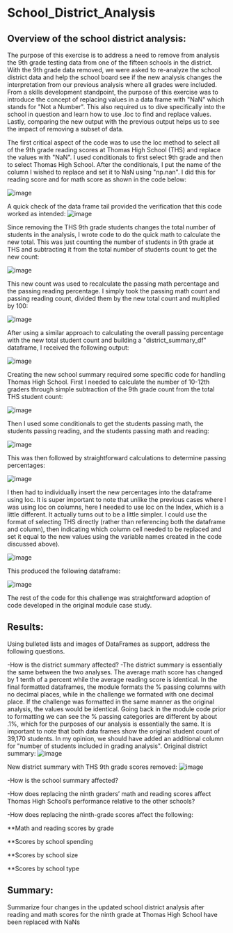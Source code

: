 # School_District_Analysis

## Overview of the school district analysis: 
The purpose of this exercise is to address a need to remove from analysis the 9th grade testing data from one of the fifteen schools in the district.  With the 9th grade data removed, we were asked to re-analyze the school district data and help the school board see if the new analysis changes the interpretation from our previous analysis where all grades were included.  From a skills development standpoint, the purpose of this exercise was to introduce the concept of replacing values in a data frame with "NaN" which stands for "Not a Number".  This also required us to dive specifically into the school in question and learn how to use .loc to find and replace values.  Lastly, comparing the new output with the previous output helps us to see the impact of removing a subset of data.

The first critical aspect of the code was to use the loc method to select all of the 9th grade reading scores at Thomas High School (THS) and replace the values with "NaN".  I used conditionals to first select 9th grade and then to select Thomas High School.  After the conditionals, I put the name of the column I wished to replace and set it to NaN using "np.nan".  I did this for reading score and for math score as shown in the code below:

![image](https://user-images.githubusercontent.com/90977689/137179114-e379dd71-a730-42a7-8735-90517c0c586a.png)

A quick check of the data frame tail provided the verification that this code worked as intended:
![image](https://user-images.githubusercontent.com/90977689/137179330-76534009-3c87-4357-bc98-df5f47440669.png)

Since removing the THS 9th grade students changes the total number of students in the analysis, I wrote code to do the quick math to calculate the new total.  This was just counting the number of students in 9th grade at THS and subtracting it from the total number of students count to get the new count:

![image](https://user-images.githubusercontent.com/90977689/137179948-6c778a8f-475b-4925-941f-e7b2cf647fee.png)

This new count was used to recalculate the passing math percentage and the passing reading percentage.  I simply took the passing math count and passing reading count, divided them by the new total count and multiplied by 100:

![image](https://user-images.githubusercontent.com/90977689/137180226-d92f8f8c-12d2-4072-adcc-99e63eb7106a.png)

After using a similar approach to calculating the overall passing percentage with the new total student count and building a "district_summary_df" dataframe, I received the following output:

![image](https://user-images.githubusercontent.com/90977689/137180596-7733f8e3-8a55-4eea-8dfd-ba0045796711.png)

Creating the new school summary required some specific code for handling Thomas High School.  First I needed to calculate the number of 10-12th graders through simple subtraction of the 9th grade count from the total THS student count:

![image](https://user-images.githubusercontent.com/90977689/137181167-0bb7e53e-ffc2-4d56-a64e-6a39f8ebd678.png)

Then I used some conditionals to get the students passing math, the students passing reading, and the students passing math and reading:

![image](https://user-images.githubusercontent.com/90977689/137181374-d254f102-ecc1-48de-b641-7dd6a87cd2bb.png)

This was then followed by straightforward calculations to determine passing percentages:

![image](https://user-images.githubusercontent.com/90977689/137181700-73728219-9c60-49a0-8c88-b28a76426fef.png)

I then had to individually insert the new percentages into the dataframe using loc.  It is super important to note that unlike the previous cases where I was using loc on columns, here I needed to use loc on the Index, which is a little different.  It actually turns out to be a little simpler.  I could use the format of selecting THS directly (rather than referencing both the dataframe and column), then indicating which column cell needed to be replaced and set it equal to the new values using the variable names created in the code discussed above).  

![image](https://user-images.githubusercontent.com/90977689/137182511-253ebf63-3760-42db-bbe5-f7cffd9c30fb.png)

This produced the following dataframe:

![image](https://user-images.githubusercontent.com/90977689/137182737-21c99b6e-a313-40dd-9a93-e6f75e7ba396.png)

The rest of the code for this challenge was straightforward adoption of code developed in the original module case study.



## Results: 
Using bulleted lists and images of DataFrames as support, address the following questions.

-How is the district summary affected?
    -The district summary is essentially the same between the two analyses.  The average math score has changed by 1 tenth of a percent while the average reading score is identical.  In the final formatted dataframes, the module formats the % passing columns with no decimal places, while in the challenge we formated with one decimal place.  If the challenge was formatted in the same manner as the original analysis, the values would be identical.  Going back in the module code prior to formatting we can see the % passing categories are different by about .1%, which for the purposes of our analysis is essentially the same.  It is important to note that both data frames show the original student count of 39,170 students.  In my opinion, we should have added an additional column for "number of students included in grading analysis".
Original district summary:
![image](https://user-images.githubusercontent.com/90977689/137188082-1d93e29a-be51-4045-aa05-4e844ecfc48e.png)

New district summary with THS 9th grade scores removed:
![image](https://user-images.githubusercontent.com/90977689/137188257-31847deb-c0a2-4dbb-869e-0a9067d74e5f.png)


    
-How is the school summary affected?

-How does replacing the ninth graders’ math and reading scores affect Thomas High School’s performance relative to the other schools?

-How does replacing the ninth-grade scores affect the following:

   **Math and reading scores by grade
  
   **Scores by school spending
  
   **Scores by school size
  
   **Scores by school type

## Summary: 
Summarize four changes in the updated school district analysis after reading and math scores for the ninth grade at Thomas High School have been replaced with NaNs
